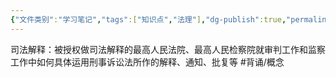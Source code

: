 ```yaml
---
{"文件类别":"学习笔记","tags":["知识点","法理"],"dg-publish":true,"permalink":"/学习笔记studyup/知识点cheese/司法解释/","dgPassFrontmatter":true,"created":"2024-09-12T11:10:20.497+08:00","updated":"2024-10-29T15:17:02.112+08:00"}
---
```


司法解释：被授权做司法解释的最高人民法院、最高人民检察院就审判工作和监察工作中如何具体运用刑事诉讼法所作的解释、通知、批复等 #背诵/概念  